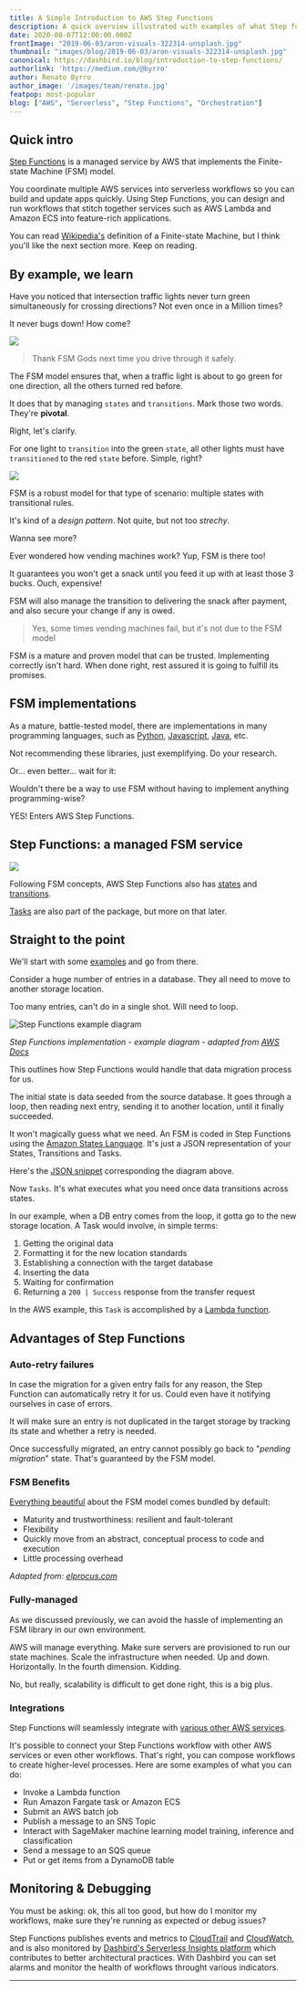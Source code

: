 ```yaml
---
title: A Simple Introduction to AWS Step Functions
description: A quick overview illustrated with examples of what Step functions is and how it works
date: 2020-08-07T12:00:00.000Z
frontImage: "2019-06-03/aron-visuals-322314-unsplash.jpg"
thumbnail: "images/blog/2019-06-03/aron-visuals-322314-unsplash.jpg"
canonical: https://dashbird.io/blog/introduction-to-step-functions/
authorlink: 'https://medium.com/@byrro'
author: Renato Byrro
author_image: '/images/team/renato.jpg'
featpop: most-popular
blog: ["AWS", "Serverless", "Step Functions", "Orchestration"]
---
```


## Quick intro

[Step Functions](https://aws.amazon.com/step-functions/) is a managed service by AWS that implements the Finite-state Machine (FSM) model.

You coordinate multiple AWS services into serverless workflows so you can build and update apps quickly. Using Step Functions, you can design and run workflows that stitch together services such as AWS Lambda and Amazon ECS into feature-rich applications.

You can read [Wikipedia's](https://en.wikipedia.org/wiki/Finite-state_machine) definition of a Finite-state Machine, but I think you'll like the next section more. Keep on reading.

## By example, we learn 

Have you noticed that intersection traffic lights never turn green simultaneously for crossing directions? Not even once in a Million times?

It never bugs down! How come?

<img src="/images/blog/2019-10-26/roshni-sidapara-h5M6LhYIDKU-unsplash.jpg">

> Thank FSM Gods next time you drive through it safely. 

The FSM model ensures that, when a traffic light is about to go green for one direction, all the others turned red before.

It does that by managing `states` and `transitions`. Mark those two words. They're **pivotal**.

Right, let's clarify.

For one light to `transition` into the green `state`, all other lights must have `transitioned` to the red `state` before. Simple, right?

<img src="/images/blog/2019-10-26/traffic-ligths.jpg">


FSM is a robust model for that type of scenario: multiple states with transitional rules.

It's kind of a _design pattern_. Not quite, but not too _strechy_.

Wanna see more?

Ever wondered how vending machines work? Yup, FSM is there too!

It guarantees you won't get a snack until you feed it up with at least those 3 bucks. Ouch, expensive! 

FSM will also manage the transition to delivering the snack after payment, and also secure your change if any is owed.

> Yes, some times vending machines fail, but it's not due to the FSM model

FSM is a mature and proven model that can be trusted. Implementing correctly isn't hard. When done right, rest assured it is going to fulfill its promises.


## FSM implementations

As a mature, battle-tested model, there are implementations in many programming languages, such as [Python](https://github.com/pytransitions/transitions), [Javascript](https://www.npmjs.com/package/xstate), [Java](https://sourceforge.net/projects/java-easyfsm/), etc.

Not recommending these libraries, just exemplifying. Do your research.

Or... even better... wait for it:

Wouldn't there be a way to use FSM without having to implement anything programming-wise? 

YES! Enters AWS Step Functions.

## Step Functions: a managed FSM service

<img src="https://usercontent2.hubstatic.com/14703367_f520.jpg">

Following FSM concepts, AWS Step Functions also has [states](https://docs.aws.amazon.com/step-functions/latest/dg/concepts-states.html) and [transitions](https://docs.aws.amazon.com/step-functions/latest/dg/concepts-transitions.html).

[Tasks](https://docs.aws.amazon.com/step-functions/latest/dg/amazon-states-language-task-state.html) are also part of the package, but more on that later.


## Straight to the point

We'll start with some [examples](https://docs.aws.amazon.com/step-functions/latest/dg/create-sample-projects.html) and go from there.

Consider a huge number of entries in a database. They all need to move to another storage location.

Too many entries, can't do in a single shot. Will need to loop.

![Step Functions example diagram](https://thepracticaldev.s3.amazonaws.com/i/64psnchxvvb5ijxcwr5z.png)

_Step Functions implementation - example diagram - adapted from [AWS Docs](https://docs.aws.amazon.com/step-functions/latest/dg/sample-project-transfer-data-sqs.html)_

This outlines how Step Functions would handle that data migration process for us.

The initial state is data seeded from the source database. It goes through a loop, then reading next entry, sending it to another location, until it finally succeeded.

It won't magically guess what we need. An FSM is coded in Step Functions using the [Amazon States Language](https://docs.aws.amazon.com/step-functions/latest/dg/concepts-amazon-states-language.html). It's just a JSON representation of your States, Transitions and Tasks.

Here's the [JSON snippet](https://gist.github.com/byrro/93ddb063ee42a9c083d507723d77a971) corresponding the diagram above.

Now `Tasks`. It's what executes what you need once data transitions across states.

In our example, when a DB entry comes from the loop, it gotta go to the new storage location. A Task would involve, in simple terms:

1. Getting the original data
2. Formatting it for the new location standards
3. Establishing a connection with the target database
4. Inserting the data
5. Waiting for confirmation
6. Returning a `200 | Success` response from the transfer request

In the AWS example, this `Task` is accomplished by a [Lambda function](https://dashbird.io/blog/what-is-a-lambda-function/?utm_source=dev.to&utm_medium=referral&utm_campaign=article&utm_content=educational).


## Advantages of Step Functions

### Auto-retry failures

In case the migration for a given entry fails for any reason, the Step Function can automatically retry it for us. Could even have it notifying ourselves in case of errors.

It will make sure an entry is not duplicated in the target storage by tracking its state and whether a retry is needed.

Once successfully migrated, an entry cannot possibly go back to "_pending migration_" state. That's guaranteed by the FSM model.

### FSM Benefits

[Everything beautiful](https://www.elprocus.com/finite-state-machine-mealy-state-machine-and-moore-state-machine/) about the FSM model comes bundled by default:

- Maturity and trustworthiness: resilient and fault-tolerant
- Flexibility
- Quickly move from an abstract, conceptual process to code and execution
- Little processing overhead

_Adapted from: [elprocus.com](https://www.elprocus.com/finite-state-machine-mealy-state-machine-and-moore-state-machine/)_

### Fully-managed

As we discussed previously, we can avoid the hassle of implementing an FSM library in our own environment.

AWS will manage everything. Make sure servers are provisioned to run our state machines. Scale the infrastructure when needed. Up and down. Horizontally. In the fourth dimension. Kidding.

No, but really, scalability is difficult to get done right, this is a big plus.

### Integrations

Step Functions will seamlessly integrate with [various other AWS services](https://docs.aws.amazon.com/step-functions/latest/dg/concepts-service-integrations.html).

It's possible to connect your Step Functions workflow with other AWS services or even other workflows. That's right, you can compose workflows to create higher-level processes. Here are some examples of what you can do:

* Invoke a Lambda function
* Run Amazon Fargate task or Amazon ECS
* Submit an AWS batch job
* Publish a message to an SNS Topic
* Interact with SageMaker machine learning model training, inference and classification
* Send a message to an SQS queue
* Put or get items from a DynamoDB table

## Monitoring & Debugging

You must be asking: ok, this all too good, but how do I monitor my workflows, make sure they're running as expected or debug issues?

Step Functions publishes events and metrics to [CloudTrail](https://docs.aws.amazon.com/step-functions/latest/dg/procedure-cloud-trail.html) and [CloudWatch](https://docs.aws.amazon.com/step-functions/latest/dg/procedure-cw-metrics.html), and is also monitored by [Dashbird's Serverless Insights platform](https://dashbird.io/blog/dashbird-supports-aws-kinesis-step-functions/) which contributes to better architectural practices. With Dashbird you can set alarms and monitor the health of workflows throught various indicators.  

---

<script type="application/ld+json">{"@context":"https://schema.org","@type":"FAQPage","mainEntity":[{"@type":"Question","name":"What are step functions?","acceptedAnswer":{"@type":"Answer","text":"Step Functions is a managed service by AWS that implements the Finite State Machine (FSM) model."}},{"@type":"Question","name":"What is a Finite State Machine model?","acceptedAnswer":{"@type":"Answer","text":"A Finite State Machine, or FSM, is a computation model that can be used to simulate sequential logic, or, in other words, to represent and control execution flow."}},{"@type":"Question","name":"Advantages of step functions","acceptedAnswer":{"@type":"Answer","text":"Serverless: We do not have to manage the running of the source code. AWS step functions provides the infrastructure for it.\nVisual nature: The state machine can be seen and is easy to understand. This is a big plus months later.\nNative constructs: Some useful native constructs like re-try logic with exponential back-off.\nParallelization: You can parallelize the work declaratively. Procedural code is not hard to parallelize with threads, but it can be harder to debug later visually."}}]}</script>

